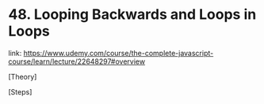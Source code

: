 # 48. Looping Backwards and Loops in Loops
link: https://www.udemy.com/course/the-complete-javascript-course/learn/lecture/22648297#overview


[Theory]





[Steps]